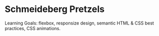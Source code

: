 # Schmeideberg Pretzels

Learning Goals: flexbox, responsize design, semantic HTML & CSS best practices, CSS animations.
